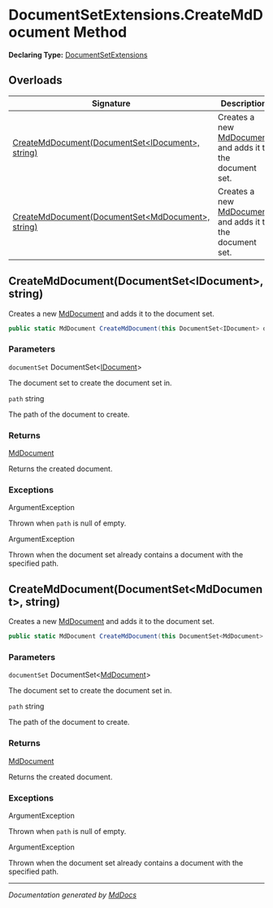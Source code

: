﻿# DocumentSetExtensions.CreateMdDocument Method

**Declaring Type:** [DocumentSetExtensions](../index.md)

## Overloads

| Signature                                                                                            | Description                                                                            |
| ---------------------------------------------------------------------------------------------------- | -------------------------------------------------------------------------------------- |
| [CreateMdDocument(DocumentSet\<IDocument\>, string)](#createmddocumentdocumentsetidocument-string)   | Creates a new [MdDocument](../../MdDocument/index.md) and adds it to the document set. |
| [CreateMdDocument(DocumentSet\<MdDocument\>, string)](#createmddocumentdocumentsetmddocument-string) | Creates a new [MdDocument](../../MdDocument/index.md) and adds it to the document set. |

## CreateMdDocument(DocumentSet\<IDocument\>, string)

Creates a new [MdDocument](../../MdDocument/index.md) and adds it to the document set.

```csharp
public static MdDocument CreateMdDocument(this DocumentSet<IDocument> documentSet, string path);
```

### Parameters

`documentSet`  DocumentSet\<[IDocument](../../IDocument/index.md)\>

The document set to create the document set in.

`path`  string

The path of the document to create.

### Returns

[MdDocument](../../MdDocument/index.md)

Returns the created document.

### Exceptions

ArgumentException

Thrown when `path` is null of empty.

ArgumentException

Thrown when the document set already contains a document with the specified path.

## CreateMdDocument(DocumentSet\<MdDocument\>, string)

Creates a new [MdDocument](../../MdDocument/index.md) and adds it to the document set.

```csharp
public static MdDocument CreateMdDocument(this DocumentSet<MdDocument> documentSet, string path);
```

### Parameters

`documentSet`  DocumentSet\<[MdDocument](../../MdDocument/index.md)\>

The document set to create the document set in.

`path`  string

The path of the document to create.

### Returns

[MdDocument](../../MdDocument/index.md)

Returns the created document.

### Exceptions

ArgumentException

Thrown when `path` is null of empty.

ArgumentException

Thrown when the document set already contains a document with the specified path.

___

*Documentation generated by [MdDocs](https://github.com/ap0llo/mddocs)*
